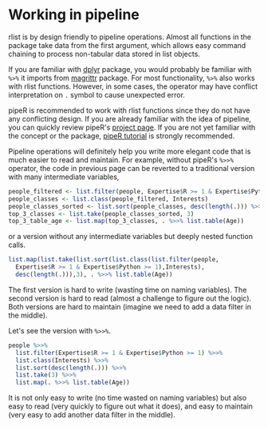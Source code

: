 

# Working in pipeline

rlist is by design friendly to pipeline operations. Almost all functions in the package take data from the first argument, which allows easy command chaining to process non-tabular data stored in list objects.

If you are familiar with [dplyr](https://github.com/hadley/dplyr) package, you would probably be familiar with `%>%` it imports from [magrittr](https://github.com/smbache/magrittr) package. For most functionality, `%>%` also works with rlist functions. However, in some cases, the operator may have conflict interpretation on `.` symbol to cause unexpected error.

pipeR is recommended to work with rlist functions since they do not have any conflicting design. If you are already familiar with the idea of pipeline, you can quickly review pipeR's [project page](/pipeR). If you are not yet familiar with the concept or the package, [pipeR tutorial](/pipeR-tutorial) is strongly recommended.

Pipeline operations will definitely help you write more elegant code that is much easier to read and maintain. For example, without pipeR's `%>>%` operator, the code in previous page can be reverted to a traditional version with many intermediate variables, 

```r
people_filtered <- list.filter(people, Expertise$R >= 1 & Expertise$Python >= 1)
people_classes <- list.class(people_filtered, Interests)
people_classes_sorted <- list.sort(people_classes, desc(length(.))) %>>%
top_3_classes <- list.take(people_classes_sorted, 3)
top_3_table_age <- list.map(top_3_classes, . %>>% list.table(Age))
```

or a version without any intermediate variables but deeply nested function calls.

```r
list.map(list.take(list.sort(list.class(list.filter(people,
  Expertise$R >= 1 & Expertise$Python >= 1),Interests),
  desc(length(.))),3), . %>>% list.table(Age))
```

The first version is hard to write (wasting time on naming variables). The second version is hard to read (almost a challenge to figure out the logic). Both versions are hard to maintain (imagine we need to add a data filter in the middle).

Let's see the version with `%>>%`.

```r
people %>>%
  list.filter(Expertise$R >= 1 & Expertise$Python >= 1) %>>%
  list.class(Interests) %>>%
  list.sort(desc(length(.))) %>>%
  list.take(3) %>>%
  list.map(. %>>% list.table(Age))
```

It is not only easy to write (no time wasted on naming variables) but also easy to read (very quickly to figure out what it does), and easy to maintain (very easy to add another data filter in the middle).
